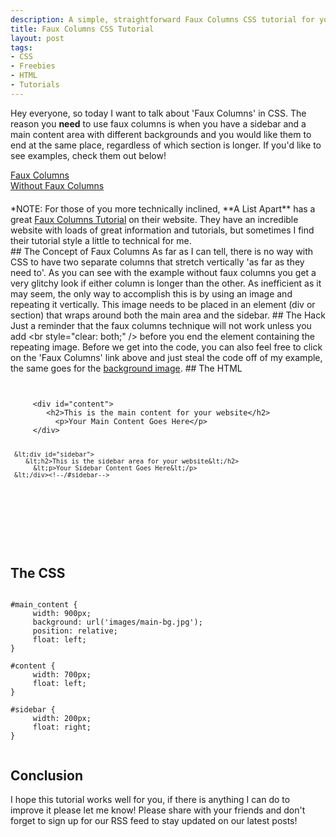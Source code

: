 ```yaml
--- 
description: A simple, straightforward Faux Columns CSS tutorial for your website. Code and images included. Please Share and subcribe to our RSS feed!
title: Faux Columns CSS Tutorial
layout: post
tags: 
- CSS
- Freebies
- HTML
- Tutorials
---
```

Hey everyone, so today I want to talk about 'Faux Columns' in CSS. The reason you **need** to use faux columns is when you have a sidebar and a main content area with different backgrounds and you would like them to end at the same place, regardless of which section is longer. If you'd like to see examples, check them out below!
<div class="button"><a href="http://www.insitedesignlab.com/examples/fauxcolumns.html">Faux Columns</a></div>
<div class="button"><a href="http://www.insitedesignlab.com/examples/nofauxcolumns.html">Without Faux Columns</a></div>
<div style="margin-top: 20px;">*NOTE: For those of you more technically inclined, **A List Apart** has a great <a href="http://www.alistapart.com/articles/fauxcolumns/">Faux Columns Tutorial</a> on their website. They have an incredible website with loads of great information and tutorials, but sometimes I find their tutorial style a little to technical for me.</div>
## The Concept of Faux Columns
As far as I can tell, there is no way with CSS to have two separate columns that stretch vertically 'as far as they need to'. As you can see with the example without faux columns you get a very glitchy look if either column is longer than the other. As inefficient as it may seem, the only way to accomplish this is by using an image and repeating it vertically. This image needs to be placed in an element (div or section) that wraps around both the main area and the sidebar.
## The Hack
Just a reminder that the faux columns technique will not work unless you add &lt;br style="clear: both;" /&gt; before you end the element containing the repeating image. Before we get into the code, you can also feel free to click on the 'Faux Columns' link above and just steal the code off of my example, the same goes for the <a href="http://www.insitedesignlab.com/examples/images/main-bg.jpg">background image</a>.
## The HTML
<pre rel="HTML"><code lang="xhtml">
<div id="main_content">
     &lt;div id="content">
        &lt;h2>This is the main content for your website&lt;/h2>
          &lt;p>Your Main Content Goes Here&lt;/p>
     &lt;/div><!--/#content-->

     &lt;div id="sidebar">
        &lt;h2>This is the sidebar area for your website&lt;/h2>
          &lt;p>Your Sidebar Content Goes Here&lt;/p>
     &lt;/div><!--/#sidebar-->

<br style="clear: both;" />

</div><!--END. content-->

</code></pre>

## The CSS
<pre rel="CSS"><code>
#main_content {
     width: 900px;
     background: url('images/main-bg.jpg');
     position: relative;
     float: left;
}

#content {
     width: 700px;
     float: left;
}

#sidebar {
     width: 200px;
     float: right;
}

</code></pre>

## Conclusion
I hope this tutorial works well for you, if there is anything I can do to improve it please let me know! Please share with your friends and don't forget to sign up for our RSS feed to stay updated on our latest posts!
